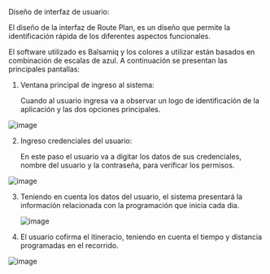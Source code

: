 Diseño de interfaz de usuario:

El diseño de la interfaz de Route Plan, es un diseño que permite la identificación rápida de los diferentes aspectos funcionales.

El software utilizado es Balsamiq y los colores a utilizar están basados en combinación de escalas de azul. A continuación se presentan las principales
pantallas:

1. Ventana principal de ingreso al sistema:

   Cuando al usuario ingresa va a observar un logo de identificación de la aplicación y las dos opciones principales.

![image](https://github.com/MiguelMoranR/route_plan_app/assets/117240237/46acca8e-6708-4ccf-9dfe-56a848cc4a8d)

2. Ingreso credenciales del usuario:

   En este paso el usuario va a digitar los datos de sus credenciales, nombre del usuario y la contraseña, para verificar los permisos.

![image](https://github.com/MiguelMoranR/route_plan_app/assets/117240237/4210aa89-a7ed-4fa6-832b-5bfcf642e10d)

3. Teniendo en cuenta los datos del usuario, el sistema presentará la información relacionada con la programación que inicia cada dia.

   ![image](https://github.com/MiguelMoranR/route_plan_app/assets/117240237/36a53c74-8ed2-4bd1-9955-5a0d68cfb126)


4. El usuario cofirma el itineracio, teniendo en cuenta el tiempo y distancia programadas en el recorrido.

   
![image](https://github.com/MiguelMoranR/route_plan_app/assets/117240237/1619bb09-15a0-4372-b195-04031672c26d)

   








   

